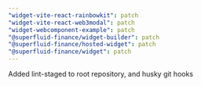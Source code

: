```yaml
---
"widget-vite-react-rainbowkit": patch
"widget-vite-react-web3modal": patch
"widget-webcomponent-example": patch
"@superfluid-finance/widget-builder": patch
"@superfluid-finance/hosted-widget": patch
"@superfluid-finance/widget": patch
---
```


Added lint-staged to root repository, and husky git hooks
